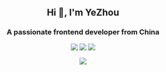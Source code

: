 ## <p align="center">Hi 👋, I'm YeZhou</p>

### <p align="center"> A passionate frontend developer from China </p>

<p align="center">
  <img src="https://img.shields.io/badge/Vue-3-green" />
  <img src="https://img.shields.io/badge/Vue-2-gree" />
  <img src="https://img.shields.io/badge/React-%2017-orange" />
</p>

<p align="center">
  <img src="https://github-readme-stats.vercel.app/api?username=yyyz1011&show_icons=true&theme=dark" />
</p>

